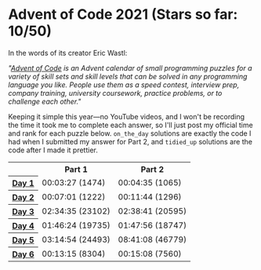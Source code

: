 # Advent of Code 2021 (Stars so far: 10/50)

In the words of its creator Eric Wastl:

*"<a href="https://adventofcode.com/">Advent of Code</a> is an Advent calendar of small programming puzzles for a variety of skill sets and skill levels that can be solved in any programming language you like. People use them as a speed contest, interview prep, company training, university coursework, practice problems, or to challenge each other."*

Keeping it simple this year—no YouTube videos, and I won't be recording the time it took me to complete each answer, so I'll just post my official time and rank for each puzzle below. `on_the_day` solutions are exactly the code I had when I submitted my answer for Part 2, and `tidied_up` solutions are the code after I made it prettier.

<table style="margin-left:auto; margin-right:auto">

  <tr>
    <td></td>
    <th style="text-align:center">Part 1</th>
    <th style="text-align:center">Part 2</th>
  </tr>

  <tr>
    <th scope="row"><a href="/solutions/day1/">Day 1</a></th>
    <td>00:03:27 (1474)</td>
    <td>00:04:35 (1065)</td>
  </tr>

  <tr>
    <th scope="row"><a href="/solutions/day2/">Day 2</a></th>
    <td>00:07:01 (1222)</td>
    <td>00:11:44 (1296)</td>
  </tr>

  <tr>
    <th scope="row"><a href="/solutions/day3/">Day 3</a></th>
    <td>02:34:35 (23102)</td>
    <td>02:38:41 (20595)</td>
  </tr>

  <tr>
    <th scope="row"><a href="/solutions/day4/">Day 4</a></th>
    <td>01:46:24 (19735)</td>
    <td>01:47:56 (18747)</td>
  </tr>

  <tr>
    <th scope="row"><a href="/solutions/day5/">Day 5</a></th>
    <td>03:14:54 (24493)</td>
    <td>08:41:08 (46779)</td>
  </tr>

  <tr>
    <th scope="row"><a href="/solutions/day6/">Day 6</a></th>
    <td>00:13:15 (8304)</td>
    <td>00:15:08 (7560)</td>
  </tr>

</table>